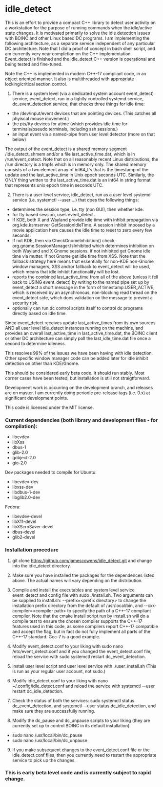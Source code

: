 # idle_detect

This is an effort to provide a compact C++ library to detect user activity on a workstation for the purpose of running commands when the idle/active state changes. It is motivated primarily to solve the idle detection issues with BOINC and other Linux based DC programs. I am implementing the following architecture, as a separate service independent of any particular DC architecture. Note that I did a proof of concept in bash shell script, and am currently very near completion on the C++ implementation. Event_detect is finished and the idle_detect C++ version is operational and being tested and fine-tuned.

Note the C++ is implemented in modern C++-17 compliant code, in an object oriented manner. It also is multithreaded with appropriate locking/critical section control.

1. There is a system level (via a dedicated system account event_detect) service, event_detect, run in a tightly controlled systemd service, dc_event_detection.service, that checks three things for idle time:
 - the /dev/input/event devices that are pointing devices. (This catches all phyiscal mouse movement.)
 - the pts/tty devices for atime (which provides idle time for terminals/pseudo terminals, including ssh sessions.)
 - an input event via a named-pipe from user level detector (more on that below)

The output of the event_detect is a shared memory segment /idle_detect_shmem and/or a file last_active_time.dat, which is in /run/event_detect. Note that on all reasonably recent Linux distributions, the /run directory is a tmpfs which is in memory only. The shared memory consists of a two element array of int64_t's that is the timestamp of the update and the last_active_time in Unix epoch seconds UTC. Similarly, the ONLY thing written to the last_active_time.dat is an int64 in string format that represents unix epoch time in seconds UTC.

2. There is a user level service, idle_detect, run as a user level systemd service (i.e. systemctl --user ...) that does the following things:
 - determines the session type, i.e. tty (non GUI), then whether kde.
 - for tty based session, uses event_detect.
 - If KDE, both X and Wayland provide idle time with inhibit propagation via org.kde.ksmserver GetSessionIdleTime. A session inhibit imposed by a movie application here causes the idle time to reset to zero every few seconds.
 - If not KDE, then via CheckGnomeInhibition() check org.gnome.SessionManager.IsInhibited which determines inhibition on both Wayland and X Gnome sessions. If not inhibited get Gnome idle time via mutter. If not Gnome get idle time from
XSS. Note that the fallback strategy here means that essentially for non-KDE non-Gnome window managers, XSS and/or fallback to event_detect will be used, which means that idle inhibit functionality will be lost.
 - reports the combined last_active_time from all of the above (unless it fell back to USING event_detect) by writing to the named pipe set up by event_detect a short message in the form of timestamp:USER_ACTIVE, which is received by an asynchronous, non-blocking read thread on the event_detect side, which does validation on the message to prevent a security risk.
 - optionally can run dc control scripts itself to control dc programs directly based on idle time.

Since event_detect receives update last_active_times from its own sources AND all user level idle_detect instances running on the machine, and provides an overall last_active_time in last_active_time.dat, the BOINC client or other DC architecture can simply poll the last_idle_time.dat file once a second to determine idleness.

This resolves 99% of the issues we have been having with idle detection. Other specific window manager code can be added later for idle inhibit detection on other than KDE/Gnome.

This should be considered early beta code. It should run stably. Most corner cases have been tested, but installation is still not straigtforward.

Development work is occurring on the development branch, and releases are on master. I am currently doing periodic pre-release tags (i.e. 0.x) at significant development points.

This code is licensed under the MIT license.

### Current dependencies (both library and development files - for compilation):
 - libevdev
 - libXss
 - dbus-1
 - glib-2.0
 - gobject-2.0
 - gio-2.0

Dev packages needed to compile for
Ubuntu:
 - libevdev-dev
 - libxss-dev
 - libdbus-1-dev
 - libglib2.0-dev

Fedora:
 - libevdev-devel
 - libX11-devel
 - libXScrnSaver-devel
 - dbus-devel
 - glib2-devel

### Installation procedure

1. git clone https://github.com/jamescowens/idle_detect.git and change into the idle_detect directory.

2. Make sure you have installed the packages for the dependences listed above. The actual names will vary depending on the distribution.

3. Compile and install the executables and system level service event_detect and config file with sudo ./install.sh. Two arguments can be supplied to install.sh: --prefix=\<prefix directory\> to change the installation prefix directory from the default of /usr/local/bin, and --cxx-compiler=\<compiler path\> to specify the path of a C++-17 compliant compiler. Note that the cmake install script run by install.sh will do a compile test to ensure the chosen compiler supports the C++-17 features used in this code, as some compilers report C++-17 compatible and accept the flag, but in fact do not fully implement all parts of the C++-17 standard. Gcc-7 is a good example.

4. Modify event_detect.conf to your liking with sudo nano /etc/event_detect.conf and if you changed the event_detect.conf file, reload the service with sudo systemctl restart dc_event_detection.

5. Install user level script and user level service with ./user_install.sh (This is run as your regular user account, not sudo.)

6. Modify idle_detect.conf to your liking with nano ~/.config/idle_detect.conf and reload the service with systemctl --user restart dc_idle_detection.

7. Check the status of both the services: sudo systemctl status dc_event_detection, and systemctl --user status dc_idle_detection, and make sure they are successfully running.

8. Modify the dc_pause and dc_unpause scripts to your liking (they are currently set up to control BOINC in its default installation).
- sudo nano /usr/local/bin/dc_pause
- sudo nano /usr/local/bin/dc_unpause

9. If you make subsequent changes to the event_detect.conf file or the idle_detect.conf files, then you currently need to restart the appropriate service to pick up the changes.

### This is early beta level code and is currently subject to rapid change.

